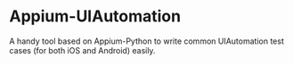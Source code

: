 # Appium-UIAutomation
A handy tool based on Appium-Python to write common UIAutomation test cases (for both iOS and Android) easily.
